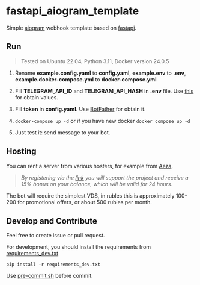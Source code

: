 # fastapi_aiogram_template

Simple [aiogram](https://github.com/aiogram/aiogram) webhook template based on [fastapi](https://github.com/tiangolo/fastapi).

## Run

> Tested on Ubuntu 22.04, Python 3.11, Docker version 24.0.5

1. Rename **example.config.yaml** to **config.yaml**, **example.env** to **.env**, **example.docker-compose.yml** to **docker-compose.yml**

2. Fill **TELEGRAM_API_ID** and **TELEGRAM_API_HASH** in **.env** file. Use [this](https://core.telegram.org/api/obtaining_api_id) for obtain values.

3. Fill **token** in **config.yaml**. Use [BotFather](https://t.me/BotFather) for obtain it.

4. `docker-compose up -d` or if you have new docker `docker compose up -d`

5. Just test it: send message to your bot.

## Hosting
You can rent a server from various hosters, for example from [Aeza](https://aeza.net/?ref=380831).

>*By registering via the [link](https://aeza.net/?ref=380831) you will support the project and receive a 15% bonus on your balance, which will be valid for 24 hours.*

The bot will require the simplest VDS, in rubles this is approximately 100-200 for promotional offers, or about 500 rubles per month.

## Develop and Contribute

Feel free to create issue or pull request.

For development, you should install the requirements from [requirements_dev.txt](./requirements_dev.txt)

`pip install -r requirements_dev.txt`

Use [pre-commit.sh](./pre-commit.sh) before commit.
